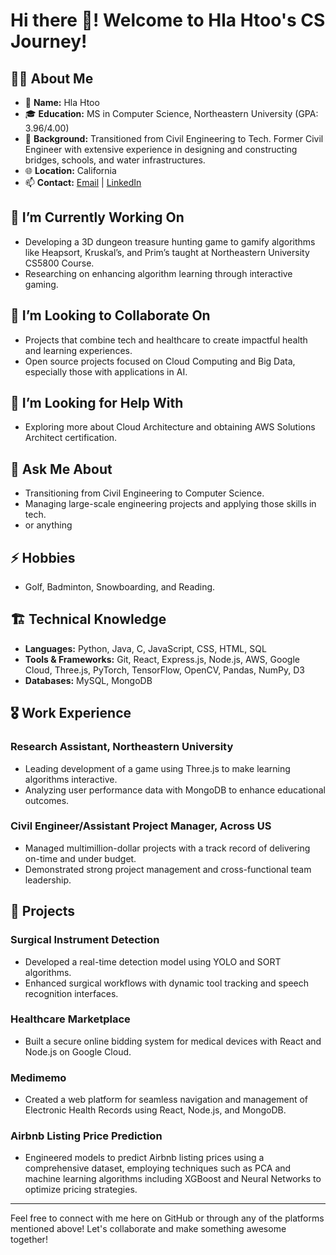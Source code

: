 # Hi there 👋! Welcome to Hla Htoo's CS Journey!

## 🙋‍♂️ About Me
- 💁 **Name:** Hla Htoo
- 🎓 **Education:** MS in Computer Science, Northeastern University (GPA: 3.96/4.00)
- 🔨 **Background:** Transitioned from Civil Engineering to Tech. Former Civil Engineer with extensive experience in designing and constructing bridges, schools, and water infrastructures.
- 🌐 **Location:** California
- 📫 **Contact:** [Email](mailto:htoo.h@northeastern.edu) | [LinkedIn](https://www.linkedin.com/in/hlahtoo/)

## 🔭 I’m Currently Working On
- Developing a 3D dungeon treasure hunting game to gamify algorithms like Heapsort, Kruskal’s, and Prim’s taught at Northeastern University CS5800 Course.
- Researching on enhancing algorithm learning through interactive gaming.

## 👯 I’m Looking to Collaborate On
- Projects that combine tech and healthcare to create impactful health and learning experiences.
- Open source projects focused on Cloud Computing and Big Data, especially those with applications in AI.

## 🤔 I’m Looking for Help With
- Exploring more about Cloud Architecture and obtaining AWS Solutions Architect certification.

## 💬 Ask Me About
- Transitioning from Civil Engineering to Computer Science.
- Managing large-scale engineering projects and applying those skills in tech.
- or anything

## ⚡ Hobbies
- Golf, Badminton, Snowboarding, and Reading.

## 🏗️ Technical Knowledge
- **Languages:** Python, Java, C, JavaScript, CSS, HTML, SQL
- **Tools & Frameworks:** Git, React, Express.js, Node.js, AWS, Google Cloud, Three.js, PyTorch, TensorFlow, OpenCV, Pandas, NumPy, D3
- **Databases:** MySQL, MongoDB

## 🎖️ Work Experience
### Research Assistant, Northeastern University
- Leading development of a game using Three.js to make learning algorithms interactive.
- Analyzing user performance data with MongoDB to enhance educational outcomes.

### Civil Engineer/Assistant Project Manager, Across US
- Managed multimillion-dollar projects with a track record of delivering on-time and under budget.
- Demonstrated strong project management and cross-functional team leadership.

## 🚀 Projects
### Surgical Instrument Detection
- Developed a real-time detection model using YOLO and SORT algorithms.
- Enhanced surgical workflows with dynamic tool tracking and speech recognition interfaces.

### Healthcare Marketplace
- Built a secure online bidding system for medical devices with React and Node.js on Google Cloud.

### Medimemo
- Created a web platform for seamless navigation and management of Electronic Health Records using React, Node.js, and MongoDB.

### Airbnb Listing Price Prediction
- Engineered models to predict Airbnb listing prices using a comprehensive dataset, employing techniques such as PCA and machine learning algorithms including XGBoost and Neural Networks to optimize pricing strategies.

---

Feel free to connect with me here on GitHub or through any of the platforms mentioned above! Let's collaborate and make something awesome together!